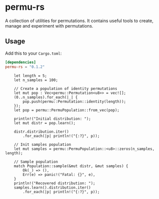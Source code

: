 # permu-rs
A collection of utilities for permutations. It contains useful tools to create, manage and experiment with permutations.

## Usage

Add this to your `Cargo.toml`:

```toml
[dependencies]
permu-rs = "0.1.2"
```

```Getting started
    let length = 5;
    let n_samples = 100;
    
    // Create a population of identity permutations
    let mut pop : Vec<permu::Permutation<u8>> = vec![];
    (0..n_samples).for_each(|_| {
        pop.push(permu::Permutation::identity(length));
    });
    let pop = permu::PermuPopulation::from_vec(pop);
    
    println!("Initial distribution: ");
    let mut distr = pop.learn();
        
    distr.distribution.iter()
        .for_each(|p| println!("{:?}", p));
    
    // Init samples population
    let mut samples = permu::PermuPopulation::<u8>::zeros(n_samples, length);

    // Sample population
    match Population::sample(&mut distr, &mut samples) {
        Ok(_) => (),
        Err(e) => panic!("Fatal: {}", e),
    }
    println!("Recovered distribution: ");
    samples.learn().distribution.iter()
        .for_each(|p| println!("{:?}", p));
```
